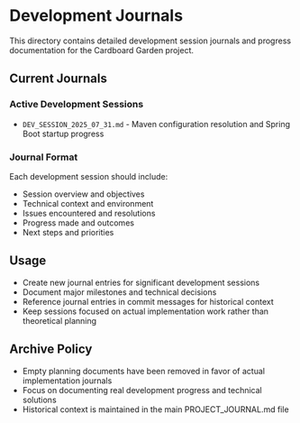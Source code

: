 # Development Journals

This directory contains detailed development session journals and progress documentation for the Cardboard Garden project.

## Current Journals

### Active Development Sessions
- `DEV_SESSION_2025_07_31.md` - Maven configuration resolution and Spring Boot startup progress

### Journal Format
Each development session should include:
- Session overview and objectives
- Technical context and environment
- Issues encountered and resolutions
- Progress made and outcomes
- Next steps and priorities

## Usage
- Create new journal entries for significant development sessions
- Document major milestones and technical decisions
- Reference journal entries in commit messages for historical context
- Keep sessions focused on actual implementation work rather than theoretical planning

## Archive Policy
- Empty planning documents have been removed in favor of actual implementation journals
- Focus on documenting real development progress and technical solutions
- Historical context is maintained in the main PROJECT_JOURNAL.md file